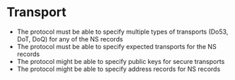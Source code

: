 # Transport

- The protocol must be able to specify multiple types of transports (Do53, DoT, DoQ) for any of the NS records
- The protocol must be able to specify expected transports for the NS records
- The protocol might be able to specify public keys for secure transports
- The protocol might be able to specify address records for NS records

